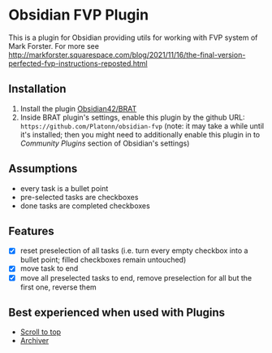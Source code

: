 # Obsidian FVP Plugin

This is a plugin for Obsidian providing utils for working with FVP system of Mark Forster. For more see http://markforster.squarespace.com/blog/2021/11/16/the-final-version-perfected-fvp-instructions-reposted.html

## Installation

1. Install the plugin [Obsidian42/BRAT](https://github.com/TfTHacker/obsidian42-brat)
2. Inside BRAT plugin's settings, enable this plugin by the github URL: `https://github.com/Platonn/obsidian-fvp` (note: it may take a while until it's installed; then you might need to additionally enable this plugin in to _Community Plugins_ section of Obsidian's settings)

## Assumptions

-   every task is a bullet point
-   pre-selected tasks are checkboxes
-   done tasks are completed checkboxes

## Features

-   [x] reset preselection of all tasks (i.e. turn every empty checkbox into a bullet point; filled checkboxes remain untouched)
-   [x] move task to end
-   [x] move all preselected tasks to end, remove preselection for all but the first one, reverse them

## Best experienced when used with Plugins

-   [Scroll to top](https://github.com/cloudhao1999/obsidian-scroll-to-top-plugin)
-   [Archiver](https://github.com/ivan-lednev/obsidian-task-archiver)
